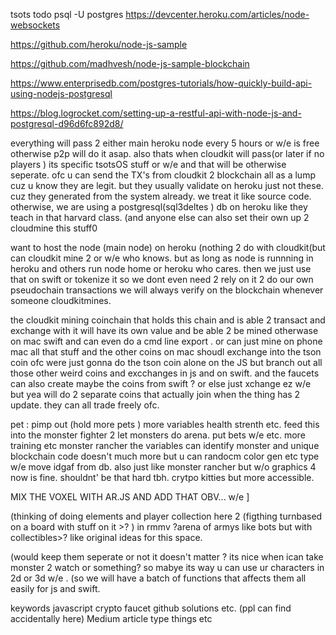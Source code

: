 tsots todo 
 psql -U postgres
https://devcenter.heroku.com/articles/node-websockets

https://github.com/heroku/node-js-sample

https://github.com/madhvesh/node-js-sample-blockchain

https://www.enterprisedb.com/postgres-tutorials/how-quickly-build-api-using-nodejs-postgresql

https://blog.logrocket.com/setting-up-a-restful-api-with-node-js-and-postgresql-d96d6fc892d8/

everything will pass 2 either main heroku node every 5 hours or w/e is free otherwise p2p will do it asap. 
also thats when cloudkit will pass(or later if no players ) its specific tsotsOS stuff or w/e 
and that will be otherwise seperate. ofc u can send the TX's from cloudkit 2 blockchain all as a lump cuz u know they are legit. 
but they usually validate on heroku just not these. cuz they generated from the system already. we treat it like source code. 
otherwise, we are using a postgresql(sql3deltes ) db on heroku like they teach in that harvard class. (and anyone else can also set their own up 2 cloudmine this stuff0

want to host the node (main node) on heroku (nothing 2 do with cloudkit(but can cloudkit mine 2 or w/e who knows.
but as long as node is runnning in heroku and others run node home or heroku who cares. then we just use that on swift or tokenize it so
we dont even need 2 rely on it 2 do our own pseudochain transactions we will always verify on the blockchain whenever someone cloudkitmines.

the cloudkit mining coinchain that holds this chain and is able 2 transact and exchange with it will have its own value and be able 2 be mined otherwase on mac swift and can even do a cmd line export . or can just mine on phone mac all that stuff and the other coins on mac shoudl exchange into the tson coin ofc were just gonna do the tson coin alone on the JS but branch out all those other weird coins and excchanges in js and on swift. 
and the faucets can also create maybe the coins from swift ? or else just xchange ez w/e but yea will do 2 separate coins that actually join when the
thing has 2 update. they can all trade freely ofc. 

pet : pimp out (hold more pets ) more variables health strenth etc. feed this into the monster fighter 2 let monsters do arena. put bets w/e etc. more training etc monster rancher the variables can identify monster and unique blockchain code
doesn't much more but u can randocm color gen etc type w/e move idgaf from db. also just like monster rancher but w/o graphics 4 now is fine. shouldnt' be that hard tbh. crytpo kitties but more accessible. 


MIX THE VOXEL WITH AR.JS AND ADD THAT OBV... w/e 
]


(thinking of doing elements and player collection here 2 (figthing turnbased on a board with stuff on it >? ) in rmmv ?arena of armys like bots but with collectibles>?
like original ideas for this space. 

(would keep them seperate or not it doesn't matter ? its nice when ican take monster 2 watch or something? 
so mabye its way u can use ur characters in 2d or 3d w/e . 
(so we will have a batch of functions that affects them all easily for js and swift. 


keywords javascript crypto faucet github solutions etc. (ppl can find accidentally here) 
Medium article type things etc





